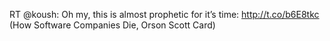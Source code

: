 <!--
id: 3195982575
link: http://kevinisom.info/post/3195982575/rt-koush-oh-my-this-is-almost-prophetic-for
slug: rt-koush-oh-my-this-is-almost-prophetic-for
date: Wed Feb 09 2011 20:54:03 GMT+1300 (NZDT)
raw: {"blog_name":"kevinisom","id":3195982575,"post_url":"http://kevinisom.info/post/3195982575/rt-koush-oh-my-this-is-almost-prophetic-for","slug":"rt-koush-oh-my-this-is-almost-prophetic-for","type":"text","date":"2011-02-09 07:54:03 GMT","timestamp":1297238043,"state":"published","format":"html","reblog_key":"2qjX7ud9","tags":[],"short_url":"http://tmblr.co/Zw68Yy2_VjBl","highlighted":[],"feed_item":"http://twitter.com/kev_nz/statuses/35187527019134976","from_feed_id":"650289","note_count":0,"title":null,"body":"<p>RT @koush: Oh my, this is almost prophetic for it&#8217;s time: <a href=\"http://t.co/b6E8tkc\" target=\"_blank\">http://t.co/b6E8tkc</a> (How Software Companies Die, Orson Scott Card)</p>"}
publish: 2011-02-09
tags: 
title: null
-->


RT @koush: Oh my, this is almost prophetic for it’s time:
<http://t.co/b6E8tkc> (How Software Companies Die, Orson Scott Card)


